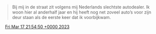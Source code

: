 > Bij mij in de straat zit volgens mij Nederlands slechtste autodealer\. Ik woon hier al anderhalf jaar en hij heeft nog net zoveel auto’s voor zijn deur staan als de eerste keer dat ik voorbijkwam\.

<img src="../../media/tweet.ico" width="12" /> [Fri Mar 17 21:54:50 +0000 2023](https://twitter.com/DromerDenker/status/1636848593947467777)